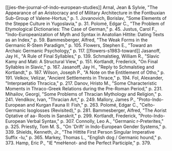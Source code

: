 [[jies-the-journal-of-indo-european-studies]]
Arnal, Jean & Sylvie, "The Appearance of an Aristocracy and of Military Architecture in the Fontbuxian Sub-Group of Valene-Hortus," p. 1.
Jovanovich, Borislav, "Some Elements of the Steppe Culture in Yugoslavia," p. 31.
Polomé, Edgar C., "The Problem of Etymological Dictionaries: The Case of German," p. 45.
Justus, Carol F., "Indo-Europeanization of Myth and Syntax in Anatolian Hittite: Dating Texts as an Index," p. 59.
Bammesberger, Alfred, "The Weak Forms in the Germanic R-Stem Paradigm," p. 105.
Flowers, Stephen E., "Toward an Archaic Germanic Psychology," p. 117. [[flowers-s1983-toward]]
Jasanoff, Jay H., "A Rule of Final Syllables," p. 139.
Schmalstieg, William R., "Slavic Kamy and Mati: A Structural View," p. 151.
Kortlandt, Frederick, "On Final Syllables in Slavic," p. 167.
Jasanoff, Jay H., "Reply to Schmalstieg and Kortlandt," p. 187.
Wilson, Joseph P., "A Note on the Entitlement of Otho," p. 191.
Velkov, Velizar, "Ancient Settlements in Thrace," p. 194.
Fol, Alexander, "Interpraetatio Thracica," p. 217.
Danov, Hristo M., "Some Characteristic Moments in Thraco-Greek Relations during the Pre-Roman Period," p. 231.
Mihailov, Georgi, "Some Problems of Thracian Mythology and Religion," p. 241.
Vendikov, Ivan, "Thracian Art," p. 249.
Mallory, James P., "Proto-Indo-European and Kurgan Fauna II: Fish," p. 263.
Polomé, Edgar C., "Celto-Germanic Isoglosses (Revisited)," p. 281.
Bammesberger, Alfred, "The Aorist Optative of aa- Roots in Sanskrit," p. 299.
Kortlandt, Frederick, "Proto-Indo-European Verbal Syntax," p. 307.
Connolly, Leo A., "Germanic r-Preterites," p. 325.
Priestly, Tom M. S., "On 'Drift' in Indo-European Gender Systems," p. 339.
Shields, Kenneth, Jr., "The Hittite First Person Singular Imperative Suffix -lu," p. 365.
Markey, Thomas L., "English dog / Germanic hound," p. 373.
Hamp, Eric P., "IE *meHenot- and the Perfect Participle," p. 379.